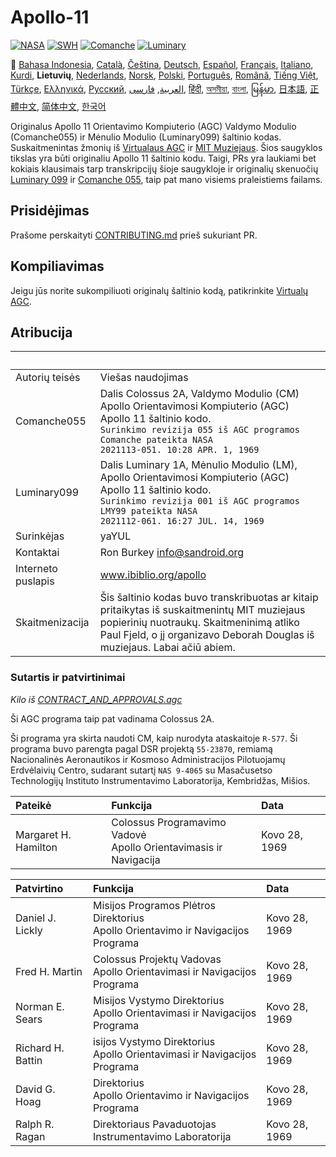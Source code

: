 # Apollo-11

[![NASA][1]][2]
[![SWH]][SWH_URL]
[![Comanche]][ComancheMilestone]
[![Luminary]][LuminaryMilestone]

🎌
[Bahasa Indonesia][ID],
[Català][CA],
[Čeština][CZ],
[Deutsch][DE],
[Español][ES],
[Français][FR],
[Italiano][IT],
[Kurdi][KU],
**Lietuvių**,
[Nederlands][NL],
[Norsk][NO],
[Polski][PL],
[Português][PT_BR],
[Română][RO],
[Tiếng Việt][VI],
[Türkçe][TR],
[Ελληνικά][GR],
[Русский][RU],
[العربية][AR],
[فارسی][FA],
[हिंदी][HI_IN],
[অসমীয়া][AS_IN],
[বাংলা][BD_BN],
[မြန်မာ][MM],
[日本語][JA],
[正體中文][ZH_TW],
[简体中文][ZH_CN],
[한국어][KO_KR]

[AR]:README.ar.md
[AS_IN]:README.as_in.md
[BD_BN]:README.bd_bn.md
[CA]:README.ca.md
[CZ]:README.cz.md
[DE]:README.de.md
[EN]:README.md
[ES]:README.es.md
[FA]:README.fa.md
[FR]:README.fr.md
[GR]:README.gr.md
[HI_IN]:README.hi_in.md
[ID]:README.id.md
[IT]:README.it.md
[JA]:README.ja.md
[KO_KR]:README.ko_kr.md
[KU]:README.ku.md
[LT]:README.lt.md
[MM]:README.mm.md
[NL]:README.nl.md
[NO]:README.no.md
[PL]:README.pl.md
[PT_BR]:README.pt_br.md
[RO]:README.ro.md
[RU]:README.ru.md
[TR]:README.tr.md
[VI]:README.vi.md
[ZH_CN]:README.zh_cn.md
[ZH_TW]:README.zh_tw.md

Originalus Apollo 11 Orientavimo Kompiuterio (AGC) Valdymo Modulio (Comanche055) ir Mėnulio Modulio (Luminary099) šaltinio kodas. Suskaitmenintas žmonių iš
[Virtualaus AGC][3] ir [MIT Muziejaus][4]. Šios saugyklos tikslas yra būti originaliu Apollo 11 šaltinio kodu. Taigi, PRs yra laukiami bet kokiais klausimais tarp transkripcijų šioje saugykloje ir originalių skenuočių [Luminary 099][5] ir [Comanche 055][6], taip pat mano visiems praleistiems failams.

## Prisidėjimas

Prašome perskaityti [CONTRIBUTING.md][7] prieš sukuriant PR.

## Kompiliavimas

Jeigu jūs norite sukompiliuoti originalų šaltinio kodą, patikrinkite [Virtualų AGC][8].

## Atribucija

&nbsp;             | &nbsp;
:-------------     | :-----
Autorių teisės     | Viešas naudojimas
Comanche055        | Dalis Colossus 2A, Valdymo Modulio (CM) Apollo Orientavimosi Kompiuterio (AGC) Apollo 11 šaltinio kodo. <br>`Surinkimo revizija 055 iš AGC programos Comanche pateikta NASA`<br>`2021113-051. 10:28 APR. 1, 1969`
Luminary099        | Dalis Luminary 1A, Mėnulio Modulio (LM), Apollo Orientavimosi Kompiuterio (AGC) Apollo 11 šaltinio kodo. <br>`Surinkimo revizija 001 iš AGC programos LMY99 pateikta NASA`<br>`2021112-061. 16:27 JUL. 14, 1969`
Surinkėjas         | yaYUL
Kontaktai          | Ron Burkey <info@sandroid.org>
Interneto puslapis | www.ibiblio.org/apollo
Skaitmenizacija    | Šis šaltinio kodas buvo transkribuotas ar kitaip pritaikytas iš suskaitmenintų MIT muziejaus popierinių nuotraukų. Skaitmeninimą atliko Paul Fjeld, o jį organizavo  Deborah Douglas iš muziejaus. Labai ačiū abiem.

### Sutartis ir patvirtinimai

*Kilo iš [CONTRACT_AND_APPROVALS.agc]*

Ši AGC programa taip pat vadinama Colossus 2A.

Ši programa yra skirta naudoti CM, kaip nurodyta ataskaitoje `R-577`. Ši programa buvo parengta pagal DSR projektą `55-23870`, remiamą Nacionalinės Aeronautikos ir Kosmoso Administracijos Pilotuojamų Erdvėlaivių Centro, sudarant sutartį `NAS 9-4065` su Masačusetso Technologijų Instituto Instrumentavimo Laboratorija, Kembridžas, Mišios.

Pateikė              | Funkcija | Data
:------------------- | :---     | :---
Margaret H. Hamilton | Colossus Programavimo Vadovė<br>Apollo Orientavimasis ir Navigacija | Kovo 28, 1969

Patvirtino        | Funkcija | Data
:---------------- | :--- | :---
Daniel J. Lickly  | Misijos Programos Plėtros Direktorius<br>Apollo Orientavimo ir Navigacijos Programa | Kovo 28, 1969
Fred H. Martin    | Colossus Projektų Vadovas<br>Apollo Orientavimasi ir Navigacijos Programa | Kovo 28, 1969
Norman E. Sears   | Misijos Vystymo Direktorius<br>Apollo Orientavimasi ir Navigacijos Programa | Kovo 28, 1969
Richard H. Battin | isijos Vystymo Direktorius<br>Apollo Orientavimasi ir Navigacijos Programa | Kovo 28, 1969
David G. Hoag     | Direktorius<br>Apollo Orientavimo ir Navigacijos Programa | Kovo 28, 1969
Ralph R. Ragan    | Direktoriaus Pavaduotojas<br>Instrumentavimo Laboratorija | Kovo 28, 1969

[CONTRACT_AND_APPROVALS.agc]:https://github.com/chrislgarry/Apollo-11/blob/master/Comanche055/CONTRACT_AND_APPROVALS.agc
[1]:https://flat.badgen.net/badge/NASA/Mission%20Overview/0B3D91
[2]:https://www.nasa.gov/mission_pages/apollo/missions/apollo11.html
[3]:http://www.ibiblio.org/apollo/
[4]:http://web.mit.edu/museum/
[5]:http://www.ibiblio.org/apollo/ScansForConversion/Luminary099/
[6]:http://www.ibiblio.org/apollo/ScansForConversion/Comanche055/
[7]:https://github.com/chrislgarry/Apollo-11/blob/master/CONTRIBUTING.md
[8]:https://github.com/rburkey2005/virtualagc
[SWH]:https://flat.badgen.net/badge/Software%20Heritage/Archive/0B3D91
[SWH_URL]:https://archive.softwareheritage.org/browse/origin/https://github.com/chrislgarry/Apollo-11/
[Comanche]:https://flat.badgen.net/github/milestones/chrislgarry/Apollo-11/1
[ComancheMilestone]:https://github.com/chrislgarry/Apollo-11/milestone/1
[Luminary]:https://flat.badgen.net/github/milestones/chrislgarry/Apollo-11/2
[LuminaryMilestone]:https://github.com/chrislgarry/Apollo-11/milestone/2
